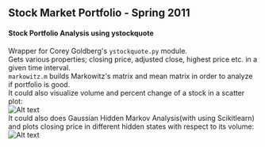 Stock Market Portfolio - Spring 2011
---
#### Stock Portfolio Analysis using ystockquote
Wrapper for Corey Goldberg's `ystockquote.py` module.  
Gets various properties; closing price, adjusted close, highest price etc. in a given time interval.  
`markowitz.m` builds Markowitz's matrix and mean matrix in order to analyze if portfolio is good.  
It could also visualize volume and percent change of a stock in a scatter plot:  
![Alt text](https://raw.github.com/bugra/Stock-Portfolio/master/img/google_stock.png "Google's 01/01/2010 - 31/08/2012")  
It could also does Gaussian Hidden Markov Analysis(with using Scikitlearn) and plots closing price in different hidden states with respect to its volume:  
![Alt text](https://raw.github.com/bugra/Stock-Portfolio/master/img/gaussian_hmm_closing_volume.png "Google's Closing Price with respect to volume(hidden states are color-coded) 10/29/2010, 10/29/2012")




